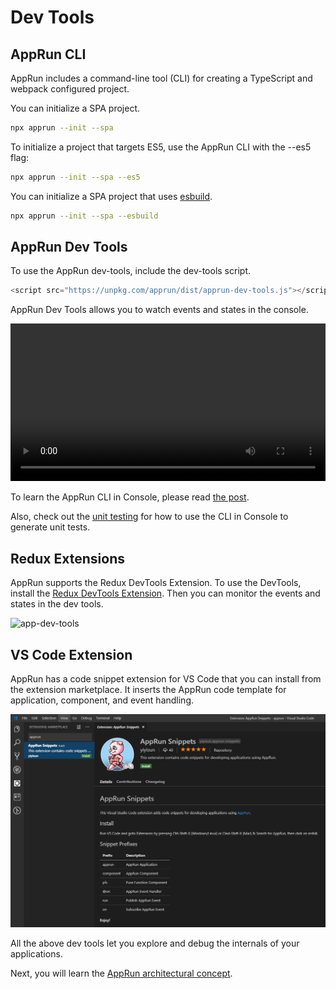 # Dev Tools

## AppRun CLI

AppRun includes a command-line tool (CLI) for creating a TypeScript and webpack configured project.

You can initialize a SPA project.

```sh
npx apprun --init --spa
```

To initialize a project that targets ES5, use the AppRun CLI with the --es5 flag:

```sh
npx apprun --init --spa --es5
```


You can initialize a SPA project that uses [esbuild](https://esbuild.github.io/).

```sh
npx apprun --init --spa --esbuild
```

## AppRun Dev Tools

To use the AppRun dev-tools, include the dev-tools script.

```JavaScript
<script src="https://unpkg.com/apprun/dist/apprun-dev-tools.js"></script>
```

AppRun Dev Tools allows you to watch events and states in the console.

<video width="100%" controls loop>
  <source src="imgs/apprun-debug-log.mp4" type="video/mp4">
</video>



To learn the AppRun CLI in Console, please read [the post](https://dev.to/yysun/make-cli-run-in-the-console-42ho).

Also, check out the [unit testing](11-unit-testing) for how to use the CLI in Console to generate unit tests.

## Redux Extensions

AppRun supports the Redux DevTools Extension. To use the DevTools, install the [Redux DevTools Extension](https://github.com/zalmoxisus/redux-devtools-extension). Then you can monitor the events and states in the dev tools.

![app-dev-tools](imgs/apprun-dev-tools.gif)

## VS Code Extension

AppRun has a code snippet extension for VS Code that you can install from the extension marketplace. It inserts the AppRun code template for application, component, and event handling.

![app-dev-tools](imgs/apprun-vscode-extension.png)

All the above dev tools let you explore and debug the internals of your applications.

Next, you will learn the [AppRun architectural concept](04-architecture).